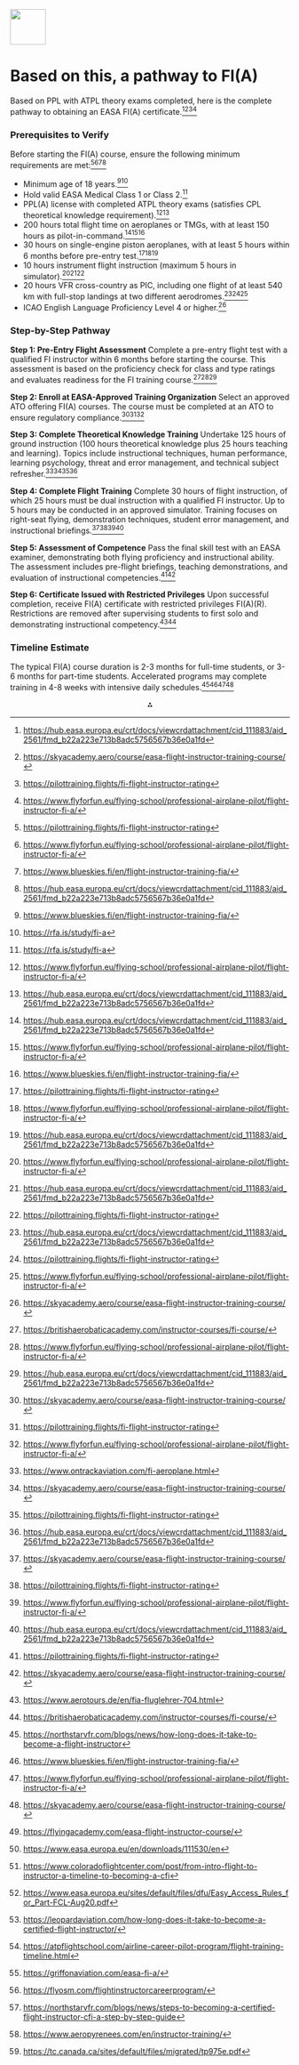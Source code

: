 <img src="https://r2cdn.perplexity.ai/pplx-full-logo-primary-dark%402x.png" style="height:64px;margin-right:32px"/>

# Based on this, a pathway to FI(A)

Based on PPL with ATPL theory exams completed, here is the complete pathway to obtaining an EASA FI(A) certificate.[^1][^2][^3][^4]

### Prerequisites to Verify

Before starting the FI(A) course, ensure the following minimum requirements are met:[^3][^4][^5][^1]

- Minimum age of 18 years.[^5][^6]
- Hold valid EASA Medical Class 1 or Class 2.[^6]
- PPL(A) license with completed ATPL theory exams (satisfies CPL theoretical knowledge requirement).[^4][^1]
- 200 hours total flight time on aeroplanes or TMGs, with at least 150 hours as pilot-in-command.[^1][^4][^5]
- 30 hours on single-engine piston aeroplanes, with at least 5 hours within 6 months before pre-entry test.[^3][^4][^1]
- 10 hours instrument flight instruction (maximum 5 hours in simulator).[^4][^1][^3]
- 20 hours VFR cross-country as PIC, including one flight of at least 540 km with full-stop landings at two different aerodromes.[^1][^3][^4]
- ICAO English Language Proficiency Level 4 or higher.[^2]


### Step-by-Step Pathway

**Step 1: Pre-Entry Flight Assessment**
Complete a pre-entry flight test with a qualified FI instructor within 6 months before starting the course. This assessment is based on the proficiency check for class and type ratings and evaluates readiness for the FI training course.[^7][^4][^1]

**Step 2: Enroll at EASA-Approved Training Organization**
Select an approved ATO offering FI(A) courses. The course must be completed at an ATO to ensure regulatory compliance.[^2][^3][^4]

**Step 3: Complete Theoretical Knowledge Training**
Undertake 125 hours of ground instruction (100 hours theoretical knowledge plus 25 hours teaching and learning). Topics include instructional techniques, human performance, learning psychology, threat and error management, and technical subject refresher.[^8][^2][^3][^1]

**Step 4: Complete Flight Training**
Complete 30 hours of flight instruction, of which 25 hours must be dual instruction with a qualified FI instructor. Up to 5 hours may be conducted in an approved simulator. Training focuses on right-seat flying, demonstration techniques, student error management, and instructional briefings.[^2][^3][^4][^1]

**Step 5: Assessment of Competence**
Pass the final skill test with an EASA examiner, demonstrating both flying proficiency and instructional ability. The assessment includes pre-flight briefings, teaching demonstrations, and evaluation of instructional competencies.[^3][^2]

**Step 6: Certificate Issued with Restricted Privileges**
Upon successful completion, receive FI(A) certificate with restricted privileges FI(A)(R). Restrictions are removed after supervising students to first solo and demonstrating instructional competency.[^9][^7]

### Timeline Estimate

The typical FI(A) course duration is 2-3 months for full-time students, or 3-6 months for part-time students. Accelerated programs may complete training in 4-8 weeks with intensive daily schedules.[^10][^5][^4][^2]
<span style="display:none">[^11][^12][^13][^14][^15][^16][^17][^18][^19][^20][^21]</span>

<div align="center">⁂</div>

[^1]: https://hub.easa.europa.eu/crt/docs/viewcrdattachment/cid_111883/aid_2561/fmd_b22a223e713b8adc5756567b36e0a1fd

[^2]: https://skyacademy.aero/course/easa-flight-instructor-training-course/

[^3]: https://pilottraining.flights/fi-flight-instructor-rating

[^4]: https://www.flyforfun.eu/flying-school/professional-airplane-pilot/flight-instructor-fi-a/

[^5]: https://www.blueskies.fi/en/flight-instructor-training-fia/

[^6]: https://rfa.is/study/fi-a

[^7]: https://britishaerobaticacademy.com/instructor-courses/fi-course/

[^8]: https://www.ontrackaviation.com/fi-aeroplane.html

[^9]: https://www.aerotours.de/en/fia-fluglehrer-704.html

[^10]: https://northstarvfr.com/blogs/news/how-long-does-it-take-to-become-a-flight-instructor

[^11]: https://flyingacademy.com/easa-flight-instructor-course/

[^12]: https://www.easa.europa.eu/en/downloads/111530/en

[^13]: https://www.coloradoflightcenter.com/post/from-intro-flight-to-instructor-a-timeline-to-becoming-a-cfi

[^14]: https://www.easa.europa.eu/sites/default/files/dfu/Easy_Access_Rules_for_Part-FCL-Aug20.pdf

[^15]: https://leopardaviation.com/how-long-does-it-take-to-become-a-certified-flight-instructor/

[^16]: https://atpflightschool.com/airline-career-pilot-program/flight-training-timeline.html

[^17]: https://griffonaviation.com/easa-fi-a/

[^18]: https://flyosm.com/flightinstructorcareerprogram/

[^19]: https://northstarvfr.com/blogs/news/steps-to-becoming-a-certified-flight-instructor-cfi-a-step-by-step-guide

[^20]: https://www.aeropyrenees.com/en/instructor-training/

[^21]: https://tc.canada.ca/sites/default/files/migrated/tp975e.pdf

